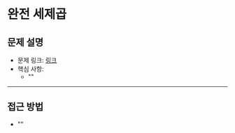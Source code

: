 # 완전 세제곱

## 문제 설명
- 문제 링크: [링크](https://www.acmicpc.net/problem/4690)
- 핵심 사항:
  - ""
---

## 접근 방법
- ""